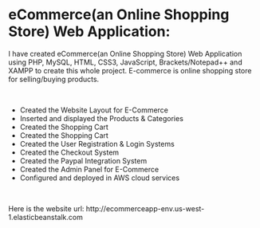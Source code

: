 # eCommerce(an Online Shopping Store) Web Application:

<p>
I have created eCommerce(an Online Shopping Store) Web Application using PHP, MySQL, HTML, CSS3, JavaScript, Brackets/Notepad++ and XAMPP to create this whole project. E-commerce is online shopping store for selling/buying products.
</p>
<br>
<ul>
  <li>Created the Website Layout for E-Commerce</li>
  <li>Inserted and displayed the Products & Categories</li>
  <li>Created the Shopping Cart</li>
  <li>Created the Shopping Cart</li>
  <li>Created the User Registration & Login Systems</li>
  <li>Created the Checkout System</li>
  <li>Created the Paypal Integration System</li>
  <li>Created the Admin Panel for E-Commerce</li>
  <li>Configured and deployed in AWS cloud services</li>
</ul>
<br>
<p>
Here is the website url: http://ecommerceapp-env.us-west-1.elasticbeanstalk.com
</p>
